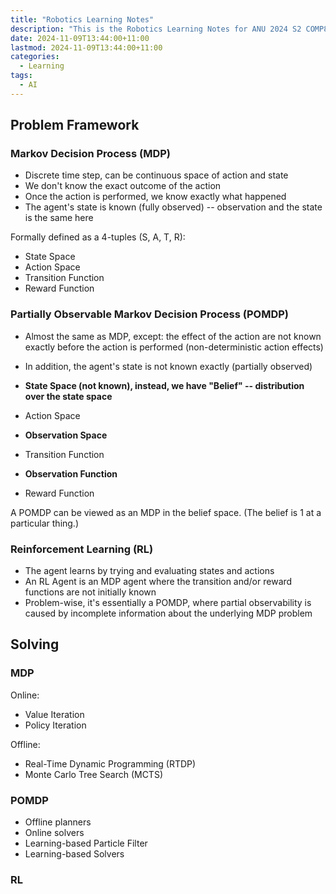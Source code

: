 ```yaml
---
title: "Robotics Learning Notes"
description: "This is the Robotics Learning Notes for ANU 2024 S2 COMP8650"
date: 2024-11-09T13:44:00+11:00
lastmod: 2024-11-09T13:44:00+11:00
categories:
  - Learning
tags:
  - AI
---
```


## Problem Framework

### Markov Decision Process (MDP)

- Discrete time step, can be continuous space of action and state
- We don't know the exact outcome of the action
- Once the action is performed, we know exactly what happened
- The agent's state is known (fully observed) -- observation and the state is the same here

Formally defined as a 4-tuples (S, A, T, R):
- State Space
- Action Space
- Transition Function
- Reward Function

### Partially Observable Markov Decision Process (POMDP)

- Almost the same as MDP, except: the effect of the action are not known exactly before the action is performed (non-deterministic action effects)
- In addition, the agent's state is not known exactly (partially observed)

- **State Space (not known), instead, we have "Belief" -- distribution over the state space**
- Action Space
- **Observation Space**
- Transition Function
- **Observation Function**
- Reward Function

A POMDP can be viewed as an MDP in the belief space. (The belief is 1 at a particular thing.)

### Reinforcement Learning (RL)

- The agent learns by trying and evaluating states and actions
- An RL Agent is an MDP agent where the transition and/or reward functions are not initially known
- Problem-wise, it's essentially a POMDP, where partial observability is caused by incomplete information about the underlying MDP problem

## Solving

### MDP

Online:
- Value Iteration
- Policy Iteration

Offline:
- Real-Time Dynamic Programming (RTDP)
- Monte Carlo Tree Search (MCTS)

### POMDP

- Offline planners
- Online solvers
- Learning-based Particle Filter
- Learning-based Solvers

### RL

